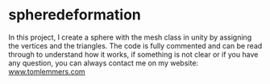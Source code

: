 # spheredeformation
In this project, I create a sphere with the mesh class in unity by assigning the vertices and the triangles. The code is fully commented and can be read through to understand how it works, if something is not clear or if you have any question, you can always contact me on my website: www.tomlemmers.com
